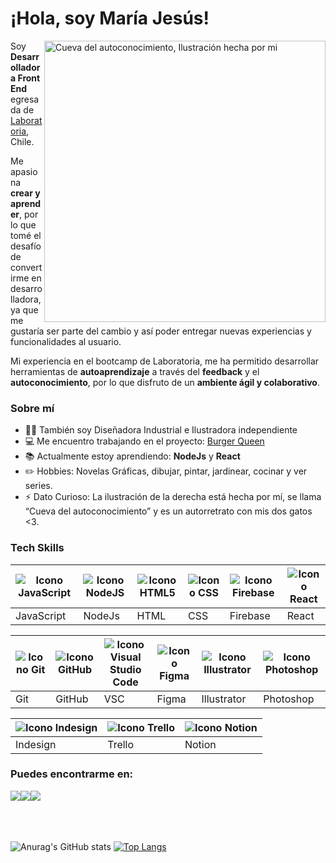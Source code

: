 <h1> ¡Hola, soy María Jesús! </h1>

<div>
 
<img src="Cueva del autoconocimiento.jpg" width="450px" alt = "Cueva del autoconocimiento, Ilustración hecha por mi" align = "right">

<p>
Soy <strong>Desarrolladora Front End</strong> egresada de <a href = "https://www.laboratoria.la/" target="_blank">Laboratoria</a>, Chile. 
</p>
<p>
Me apasiona <strong>crear y aprender</strong>, por lo que tomé el desafío de convertirme en desarrolladora, ya que me gustaría ser parte del cambio y así poder entregar nuevas experiencias y funcionalidades al usuario.
</p>
<p>    
Mi experiencia en el bootcamp de Laboratoria, me ha permitido desarrollar herramientas de <strong>autoaprendizaje</strong> a través del <strong>feedback</strong> y el <strong>autoconocimiento</strong>, por lo que disfruto de un <strong>ambiente ágil y colaborativo</strong>.
</p> 
 
<h3>Sobre mí</h3>
<ul>
<li>🙋‍♀️ También soy Diseñadora Industrial e Ilustradora independiente</li>
<li>💻 Me encuentro trabajando en el proyecto: <a href = "https://github.com/majesuso/SCL019-burger-queen">Burger Queen</a></li>
<li>📚 Actualmente estoy aprendiendo: <strong>NodeJs</strong> y <strong>React</strong></li>
<li>✏️ Hobbies: Novelas Gráficas, dibujar, pintar, jardinear, cocinar y ver series.</li>
<li>⚡ Dato Curioso: La ilustración de la derecha está hecha por mí, se llama “Cueva del autoconocimiento” y es un autorretrato con mis dos gatos <3.</li> 
</ul>
 
</div>
  
<div> 
<h3>Tech Skills</h3>
</div> 
 
| ![Icono JavaScript](https://img.icons8.com/color/40/ffffff/javascript--v1.png "JavaScript") | ![Icono NodeJS](https://img.icons8.com/windows/40/ffffff/nodejs.png "NodeJS") | ![Icono HTML5](https://img.icons8.com/color/40/ffffff/html-5--v1.png "HTML5") | ![Icono CSS](https://img.icons8.com/color/40/ffffff/css3.png "CSS") | ![Icono Firebase](https://img.icons8.com/color/40/ffffff/firebase.png "Firebase") | ![Icono React](https://img.icons8.com/color/40/000000/react-native.png "React") | 
|--|--|--|--|--|--|
| JavaScript | NodeJs | HTML | CSS | Firebase | React |

| ![Icono Git](https://img.icons8.com/color/40/ffffff/git.png "Git") | ![Icono GitHub](https://img.icons8.com/ios-glyphs/40/ffffff/github.png "GitHub") | ![Icono Visual Studio Code](https://img.icons8.com/color/40/ffffff/visual-studio-code-2019.png "Visual Studio Code") | ![Icono Figma](https://img.icons8.com/color/40/ffffff/figma--v1.png "Figma") | ![Icono Illustrator](https://img.icons8.com/color/40/000000/adobe-illustrator--v1.png "Illustrator") | ![Icono Photoshop](https://img.icons8.com/color/40/000000/adobe-photoshop--v1.png "Photoshop") | 
|--|--|--|--|--|--|
| Git | GitHub | VSC | Figma | Illustrator | Photoshop |

| ![Icono Indesign](https://img.icons8.com/color/40/000000/adobe-indesign--v1.png "Indesign") | ![Icono Trello](https://img.icons8.com/color/40/000000/trello.png "Trello") | ![Icono Notion](https://img.icons8.com/material-outlined/40/FFFFFF/notion--v1.png "Notion") |
|--|--|--|
| Indesign | Trello | Notion |
 


<!-- tablas por separado
| ![Icono JavaScript](https://img.icons8.com/color/40/ffffff/javascript--v1.png "JavaScript") | ![Icono NodeJS](https://img.icons8.com/windows/40/ffffff/nodejs.png "NodeJS") | ![Icono HTML5](https://img.icons8.com/color/40/ffffff/html-5--v1.png "HTML5") | ![Icono CSS](https://img.icons8.com/color/40/ffffff/css3.png "CSS") | ![Icono Firebase](https://img.icons8.com/color/40/ffffff/firebase.png "Firebase") | ![Icono React](https://img.icons8.com/color/40/000000/react-native.png "React") | 
|--|--|--|--|--|--|
| JavaScript | NodeJs | HTML | CSS | Firebase | React |
| ![Icono Git](https://img.icons8.com/color/40/ffffff/git.png "Git") | ![Icono GitHub](https://img.icons8.com/ios-glyphs/40/ffffff/github.png "GitHub") | ![Icono Visual Studio Code](https://img.icons8.com/color/40/ffffff/visual-studio-code-2019.png "Visual Studio Code") | ![Icono Figma](https://img.icons8.com/color/40/ffffff/figma--v1.png "Figma") | ![Icono Illustrator](https://img.icons8.com/color/40/000000/adobe-illustrator--v1.png "Illustrator") | ![Icono Photoshop](https://img.icons8.com/color/40/000000/adobe-photoshop--v1.png "Photoshop") | 
| Git | GitHub | VSC | Figma | Illustrator | Photoshop |
| ![Icono Indesign](https://img.icons8.com/color/40/000000/adobe-indesign--v1.png "Indesign") | ![Icono Trello](https://img.icons8.com/color/40/000000/trello.png "Trello") | ![Icono Notion](https://img.icons8.com/material-outlined/40/FFFFFF/notion--v1.png "Notion") | | | |
| Indesign | Trello | Notion | | | |

-->

<!-- sólo iconos
![Icono JavaScript](https://img.icons8.com/color/40/ffffff/javascript--v1.png "JavaScript")                 ![Icono NodeJS](https://img.icons8.com/windows/40/ffffff/nodejs.png "NodeJS")               ![Icono HTML5](https://img.icons8.com/color/40/ffffff/html-5--v1.png "HTML5")               ![Icono CSS](https://img.icons8.com/color/40/ffffff/css3.png "CSS")               ![Icono Firebase](https://img.icons8.com/color/40/ffffff/firebase.png "Firebase")               ![Icono Git](https://img.icons8.com/color/40/ffffff/git.png "Git")               ![Icono GitHub](https://img.icons8.com/ios-glyphs/40/ffffff/github.png "GitHub")               ![Icono Visual Studio Code](https://img.icons8.com/color/40/ffffff/visual-studio-code-2019.png "Visual Studio Code")               ![Icono Figma](https://img.icons8.com/color/40/ffffff/figma--v1.png "Figma")               ![Icono Illustrator](https://img.icons8.com/color/40/000000/adobe-illustrator--v1.png "Illustrator")               ![Icono Photoshop](https://img.icons8.com/color/40/000000/adobe-photoshop--v1.png "Photoshop")               ![Icono Indesign](https://img.icons8.com/color/40/000000/adobe-indesign--v1.png "Indesign")               ![Icono Trello](https://img.icons8.com/color/40/000000/trello.png "Trello")               ![Icono Notion](https://img.icons8.com/material-outlined/40/FFFFFF/notion--v1.png "Notion")               ![Icono Slack](https://img.icons8.com/color/40/000000/slack-new.png "Slack")
-->

<h3>Puedes encontrarme en:</h3>
<div style = "display: flex; flex-direction: row">
<a href = "https://www.linkedin.com/in/majesuso/"><img src = "https://img.icons8.com/ios-filled/40/ffffff/linkedin.png"></a>
<a href = "https://www.behance.net/majesusop8943?tracking_source=search_users%7Cmaria%20jesus%20oliva"><img src = "https://img.icons8.com/ios-filled/40/ffffff/behance.png"></a>
<a href = "mailto:majesus.op@gmail.com"><img src = "https://img.icons8.com/ios-filled/40/ffffff/secured-letter--v1.png"></a>
</div>
<br>
<br>
<br>

![Anurag's GitHub stats](https://github-readme-stats.vercel.app/api?username=majesuso&show_icons=true&bg_color=121316&hide_border=true&icon_color=FFD5BC&text_color=EBB6F0&title_color=9C83E9)
[![Top Langs](https://github-readme-stats.vercel.app/api/top-langs/?username=anuraghazra&layout=compact)](https://github.com/anuraghazra/github-readme-stats&card_width=600px)

<!--
**majesuso/majesuso** is a ✨ _special_ ✨ repository because its `README.md` (this file) appears on your GitHub profile.

Here are some ideas to get you started:

- 🔭 I’m currently working on ...
- 🌱 I’m currently learning ...
- 👯 I’m looking to collaborate on ...
- 🤔 I’m looking for help with ...
- 💬 Ask me about ...
- 📫 How to reach me: ...
- 😄 Pronouns: ...
- ⚡ Fun fact: ...
-->
